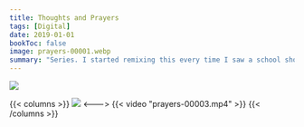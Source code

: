 ```yaml
---
title: Thoughts and Prayers
tags: [Digital]
date: 2019-01-01
bookToc: false
image: prayers-00001.webp
summary: "Series. I started remixing this every time I saw a school shooting on the news. I ran out of ideas pretty quickly. :-("
---
```


![](prayers-00002.webp)

{{< columns >}}
![](prayers-00004.webp)
<--->
{{< video "prayers-00003.mp4" >}}
{{< /columns >}}